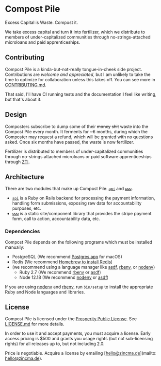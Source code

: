 # Compost Pile

Excess Capital is Waste. Compost it.

We take excess capital and turn it into fertilizer, which we distribute to
members of under-capitalized communities through no-strings-attached microloans
and paid apprenticeships.

## Contributing

Compost Pile is a kinda-but-not-really tongue-in-cheek side project.
Contributions are _welcome and appreciated_, but I am unlikely to take the time
to optimize for collaboration unless this takes off. You can see more in
[CONTRIBUTING.md][contributing].

That said, I'll have CI running tests and the documentation I feel like writing,
but that's about it.

## Design

Composters subscribe to dump some of their ~~money~~ ~~shit~~ waste into the
Compost Pile every month. It ferments for ~6 months, during which the Composter
may request a refund, which will be granted with no questions asked. Once six
months have passed, the waste is now fertilizer.

Fertilizer is distributed to members of under-capitalized communities through
no-strings attached microloans or paid software apprenticeships through
[ZTI][zti-twitter].

[zti-twitter]: https://twitter.com/ZincTechnology

## Architecture

There are two modules that make up Compost Pile: [`api`][api] and [`www`][www].

- [`api`][api] is a Ruby on Rails backend for processing the payment
  information, handling form submissions, exposing raw data for accountability
  purposes, etc.
- [`www`][www] is a static site/component library that provides the stripe
  payment form, call to action, accountability data, etc.

[api]: ./api/
[www]: ./www/

### Dependencies

Compost Pile depends on the following programs which must be installed manually:

- PostgreSQL (We recommend [Postgres.app][postgres-app] for macOS)
- Redis (We recommend [Homebrew to install Redis][homebrew-redis])
- (we recommend using a language manager like [asdf], [rbenv], or
  [nodenv])
  - Ruby 2.7 (We recommend [rbenv] or [asdf])
  - Node 12.18 (We recommend [nodenv] or [asdf])

If you are using [nodenv] and [rbenv], run `bin/setup` to install the
appropriate Ruby and Node languages and libraries.

[postgres-app]: https://postgresapp.com/
[homebrew-redis]: https://formulae.brew.sh/formula/redis
[rbenv]: https://github.com/rbenv/rbenv
[nodenv]: https://github.com/nodenv/nodenv
[asdf]: https://asdf-vm.com/#/

## License

Compost Pile is licensed under the [Prosperity Public
License][prosperity-license]. See [LICENSE.md][license] for more details.

In order to use it and accept payments, you must acquire a license. Early access
pricing is \$500 and grants you usage rights (but not sub-licensing rights) for
all releases up to, but not including 2.0.

Price is negotiable. Acquire a license by emailing [hello@zincma.de](mailto:
hello@zincma.de).

[contributing]: ./CONTRIBUTING.md
[license]: ./LICENSE.md
[prosperity-license]: https://prosperitylicense.com/
